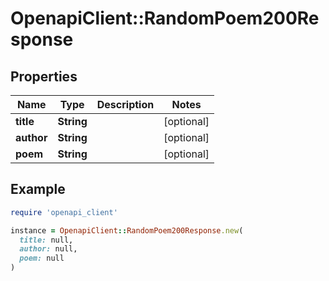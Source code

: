 # OpenapiClient::RandomPoem200Response

## Properties

| Name | Type | Description | Notes |
| ---- | ---- | ----------- | ----- |
| **title** | **String** |  | [optional] |
| **author** | **String** |  | [optional] |
| **poem** | **String** |  | [optional] |

## Example

```ruby
require 'openapi_client'

instance = OpenapiClient::RandomPoem200Response.new(
  title: null,
  author: null,
  poem: null
)
```

